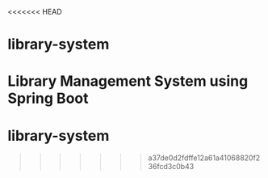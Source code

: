 <<<<<<< HEAD
# library-system
Library Management System using Spring Boot
=======
# library-system
>>>>>>> a37de0d2fdffe12a61a41068820f236fcd3c0b43
